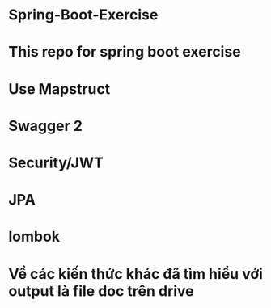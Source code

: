 # Spring-Boot-Exercise
# This repo for spring boot exercise
# Use Mapstruct
#     Swagger 2
#     Security/JWT
#     JPA
#     lombok
# Về các kiến thức khác đã tìm hiểu với output là file doc trên drive
